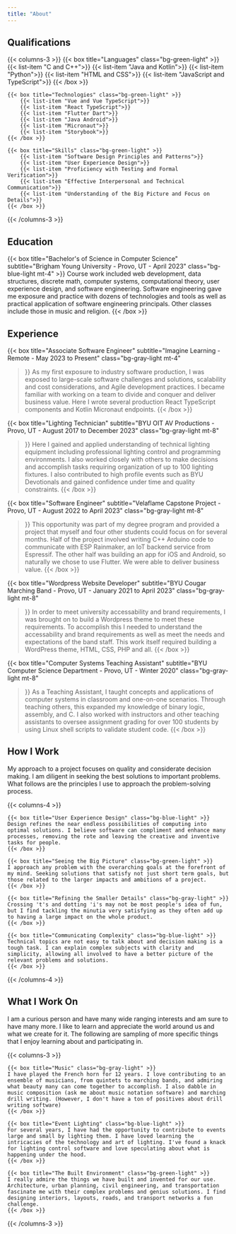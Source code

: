 ```yaml
---
title: "About"
---
```


## Qualifications

{{< columns-3 >}}
    {{< box title="Languages" class="bg-green-light" >}}
        {{< list-item "C and C++">}}
        {{< list-item "Java and Kotlin">}}
        {{< list-item "Python">}}
        {{< list-item "HTML and CSS">}}
        {{< list-item "JavaScript and TypeScript">}}
    {{< /box >}}

    {{< box title="Technologies" class="bg-green-light" >}}
        {{< list-item "Vue and Vue TypeScript">}}
        {{< list-item "React TypeScript">}}
        {{< list-item "Flutter Dart">}}
        {{< list-item "Java Android">}}
        {{< list-item "Micronaut">}}
        {{< list-item "Storybook">}}
    {{< /box >}}

    {{< box title="Skills" class="bg-green-light" >}}
        {{< list-item "Software Design Principles and Patterns">}}
        {{< list-item "User Experience Design">}}
        {{< list-item "Proficiency with Testing and Formal Verification">}}
        {{< list-item "Effective Interpersonal and Technical Communication">}}
        {{< list-item "Understanding of the Big Picture and Focus on Details">}}
    {{< /box >}}
{{< /columns-3 >}}

## Education

{{< box
    title="Bachelor's of Science in Computer Science" 
    subtitle="Brigham Young University - Provo, UT - April 2023" 
    class="bg-blue-light mt-4" >}}
Course work included web development, data structures, discrete math, computer systems, computational theory, user experience design, and software engineering. Software engineering gave me exposure and practice with dozens of technologies and tools as well as practical application of software engineering principals. Other classes include those in music and religion.
{{< /box >}}

## Experience

{{< box
    title="Associate Software Engineer"
    subtitle="Imagine Learning - Remote - May 2023 to Present"
    class="bg-gray-light mt-4"
>}}
As my first exposure to industry software production, I was exposed to large-scale software challenges and solutions, scalability and cost considerations, and Agile development practices. I became familiar with working on a team to divide and conquer and deliver business value. Here I wrote several production React TypeScript components and Kotlin Micronaut endpoints.
{{< /box >}}


{{< box
    title="Lighting Technician"
    subtitle="BYU OIT AV Productions - Provo, UT - August 2017 to December 2023"
    class="bg-gray-light mt-8"
>}}
Here I gained and applied understanding of technical lighting equipment including professional lighting control and programming environments. I also worked closely with others to make decisions and accomplish tasks requiring organization of up to 100 lighting fixtures. I also contributed to high profile events such as BYU Devotionals and gained confidence under time and quality constraints.
{{< /box >}}

{{< box
    title="Software Engineer"
    subtitle="Velaflame Capstone Project - Provo, UT - August 2022 to April 2023"
    class="bg-gray-light mt-8"
>}}
This opportunity was part of my degree program and provided a project that myself and four other students could focus on for several months. Half of the project involved writing C++ Arduino code to communicate with ESP Rainmaker, an IoT backend service from Espressif. The other half was building an app for iOS and Android, so naturally we chose to use Flutter. We were able to deliver business value.
{{< /box >}}

{{< box 
    title="Wordpress Website Developer"
    subtitle="BYU Cougar Marching Band - Provo, UT - January 2021 to April 2023"
    class="bg-gray-light mt-8" 
>}}
In order to meet university accessability and brand requirements, I was brought on to build a Wordpress theme to meet these requirements. To accomplish this I needed to understand the accessability and brand requirements as well as meet the needs and expectations of the band staff. This work itself required building a WordPress theme, HTML, CSS, PHP and all.
{{< /box >}}

{{< box 
    title="Computer Systems Teaching Assistant"
    subtitle="BYU Computer Science Department - Provo, UT - Winter 2020"
    class="bg-gray-light mt-8" 
>}}
As a Teaching Assistant, I taught concepts and applications of computer systems in classroom and one-on-one scenarios. Through teaching others, this expanded my knowledge of binary logic, assembly, and C. I also worked with instructors and other teaching assistants to oversee assignment grading for over 100 students by using Linux shell scripts to validate student code.
{{< /box >}}

## How I Work
My approach to a project focuses on quality and considerate decision making. I am diligent in seeking the best solutions to important problems. What follows are the principles I use to approach the problem-solving process.

{{< columns-4 >}}

    {{< box title="User Experience Design" class="bg-blue-light" >}}
    Design refines the near endless possibilities of computing into optimal solutions. I believe software can compliment and enhance many processes, removing the rote and leaving the creative and inventive tasks for people.
    {{< /box >}}

    {{< box title="Seeing the Big Picture" class="bg-green-light" >}}
    I approach any problem with the overarching goals at the forefront of my mind. Seeking solutions that satisfy not just short term goals, but those related to the larger impacts and ambitions of a project.
    {{< /box >}}

    {{< box title="Refining the Smaller Details" class="bg-gray-light" >}}
    Crossing 't's and dotting 'i's may not be most people's idea of fun, but I find tackling the minutia very satisfying as they often add up to having a large impact on the whole product.
    {{< /box >}}

    {{< box title="Communicating Complexity" class="bg-blue-light" >}}
    Technical topics are not easy to talk about and decision making is a tough task. I can explain complex subjects with clarity and simplicity, allowing all involved to have a better picture of the relevant problems and solutions.
    {{< /box >}}

{{< /columns-4 >}}



## What I Work On
I am a curious person and have many wide ranging interests and am sure to have many more. I like to learn and appreciate the world around us and what we create for it. The following are sampling of more specific things that I enjoy learning about and participating in.

{{< columns-3 >}}

    {{< box title="Music" class="bg-gray-light" >}}
    I have played the French horn for 12 years. I love contributing to an ensemble of musicians, from quintets to marching bands, and admiring what beauty many can come together to accomplish. I also dabble in music composition (ask me about music notation software) and marching drill writing. (However, I don't have a ton of positives about drill writing software)
    {{< /box >}}

    {{< box title="Event Lighting" class="bg-blue-light" >}}
    For several years, I have had the opportunity to contribute to events large and small by lighting them. I have loved learning the intricacies of the technology and art of lighting. I've found a knack for lighting control software and love speculating about what is happening under the hood.
    {{< /box >}}

    {{< box title="The Built Environment" class="bg-green-light" >}}
    I really admire the things we have built and invented for our use. Architecture, urban planning, civil engineering, and transportation fascinate me with their complex problems and genius solutions. I find designing interiors, layouts, roads, and transport networks a fun challenge.
    {{< /box >}}

{{< /columns-3 >}}
